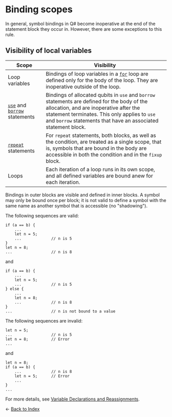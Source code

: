 # Binding scopes

In general, symbol bindings in Q# become inoperative at the end of the statement block they occur in. However, there are some exceptions to this rule.

## Visibility of local variables


| Scope | Visibility |
|------|-----|
| Loop variables |Bindings of loop variables in a [`for`](https://github.com/microsoft/qsharp-language/blob/main/Specifications/Language/2_Statements/Iterations.md#iterations) loop are defined only for the body of the loop. They are inoperative outside of the loop. |
| [`use`](https://github.com/microsoft/qsharp-language/blob/main/Specifications/Language/2_Statements/QuantumMemoryManagement.md#quantum-memory-management) and [`borrow`](https://github.com/microsoft/qsharp-language/blob/main/Specifications/Language/2_Statements/QuantumMemoryManagement.md#quantum-memory-management) statements |Bindings of allocated qubits in `use` and `borrow` statements are defined for the body of the allocation, and are inoperative after the statement terminates. This only applies to `use` and `borrow` statements that have an associated statement block.|
| [`repeat`](https://github.com/microsoft/qsharp-language/blob/main/Specifications/Language/2_Statements/ConditionalLoops.md#conditional-loops) statements |For `repeat` statements, both blocks, as well as the condition, are treated as a single scope, that is, symbols that are bound in the body are accessible in both the condition and in the `fixup` block. |
| Loops |Each iteration of a loop runs in its own scope, and all defined variables are bound anew for each iteration. |

Bindings in outer blocks are visible and defined in inner blocks.
A symbol may only be bound once per block; it is not valid to define a symbol with the same name as another symbol that is accessible (no "shadowing").

The following sequences are valid:

```qsharp
if (a == b) {
    ...
    let n = 5;
    ...             // n is 5
}
let n = 8;
...                 // n is 8
```

and

```qsharp
if (a == b) {
    ...
    let n = 5;
    ...             // n is 5
} else {
    ...
    let n = 8;
    ...             // n is 8
}
...                 // n is not bound to a value
```

The following sequences are invalid:

```qsharp
let n = 5;
...                 // n is 5
let n = 8;          // Error
...
```

and

```qsharp
let n = 8;
if (a == b) {
    ...             // n is 8
    let n = 5;      // Error
    ...
}
...
```

For more details, see [Variable Declarations and Reassignments](https://github.com/microsoft/qsharp-language/blob/main/Specifications/Language/2_Statements/VariableDeclarationsAndReassignments.md#variable-declarations-and-reassignments). 

← [Back to Index](https://github.com/microsoft/qsharp-language/tree/main/Specifications/Language#index)
